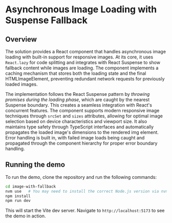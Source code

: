 # Asynchronous Image Loading with Suspense Fallback

## Overview

The solution provides a React component that handles asynchronous image loading with built-in support for responsive
images. At its core, it uses `React.lazy` for code splitting and integrates with React Suspense to show fallback content
while images are loading. The component implements a caching mechanism that stores both the loading state and the final
HTMLImageElement, preventing redundant network requests for previously loaded images.

The implementation follows the React Suspense pattern by _throwing promises during the loading phase_, which are caught by
the nearest Suspense boundary. This creates a seamless integration with React's concurrent features. The component
supports modern responsive image techniques through `srcSet` and `sizes` attributes, allowing for optimal image selection
based on device characteristics and viewport size. It also maintains type safety through TypeScript interfaces and
automatically propagates the loaded image's dimensions to the rendered img element. Error handling is built in, with
failed image loads being caught and propagated through the component hierarchy for proper error boundary handling.

## Running the demo

To run the demo, clone the repository and run the following commands:

```bash
cd image-with-fallback
nvm use   # You may need to install the correct Node.js version via nvm first
npm install
npm run dev
```
This will start the Vite dev server. Navigate to `http://localhost:5173` to see the demo in action.

